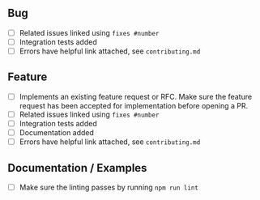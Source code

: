 <!--
Thanks for opening a PR! Your contribution is much appreciated.
In order to make sure your PR is handled as smoothly as possible we request that you follow the checklist sections below.
Choose the right checklist for the change that you're making:
-->

## Bug

- [ ] Related issues linked using `fixes #number`
- [ ] Integration tests added
- [ ] Errors have helpful link attached, see `contributing.md`

## Feature

- [ ] Implements an existing feature request or RFC. Make sure the feature request has been accepted for implementation before opening a PR.
- [ ] Related issues linked using `fixes #number`
- [ ] Integration tests added
- [ ] Documentation added
- [ ] Errors have helpful link attached, see `contributing.md`

## Documentation / Examples

- [ ] Make sure the linting passes by running `npm run lint`
